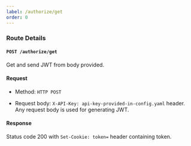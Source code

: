 ```yaml
---
label: /authorize/get
order: 0
---
```


### Route Details

#### ```POST /authorize/get```

Get and send JWT from body provided.

#### Request

- Method: `HTTP POST`

- Request body: `X-API-Key: api-key-provided-in-config.yaml` header. Any request body is used for generating JWT.

#### Response

Status code 200 with `Set-Cookie: token=` header containing token.